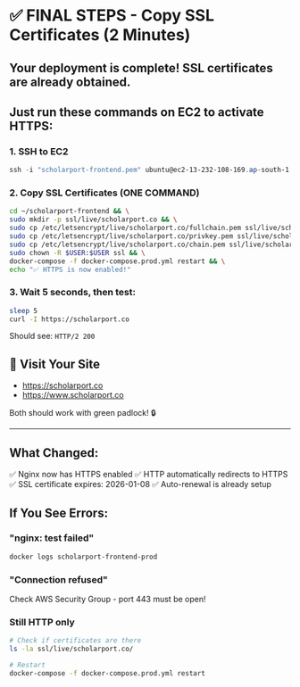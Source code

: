 # ✅ FINAL STEPS - Copy SSL Certificates (2 Minutes)

## Your deployment is complete! SSL certificates are already obtained.
## Just run these commands on EC2 to activate HTTPS:

### 1. SSH to EC2
```powershell
ssh -i "scholarport-frontend.pem" ubuntu@ec2-13-232-108-169.ap-south-1.compute.amazonaws.com
```

### 2. Copy SSL Certificates (ONE COMMAND)
```bash
cd ~/scholarport-frontend && \
sudo mkdir -p ssl/live/scholarport.co && \
sudo cp /etc/letsencrypt/live/scholarport.co/fullchain.pem ssl/live/scholarport.co/ && \
sudo cp /etc/letsencrypt/live/scholarport.co/privkey.pem ssl/live/scholarport.co/ && \
sudo cp /etc/letsencrypt/live/scholarport.co/chain.pem ssl/live/scholarport.co/ && \
sudo chown -R $USER:$USER ssl && \
docker-compose -f docker-compose.prod.yml restart && \
echo "✅ HTTPS is now enabled!"
```

### 3. Wait 5 seconds, then test:
```bash
sleep 5
curl -I https://scholarport.co
```

Should see: `HTTP/2 200`

## 🎉 Visit Your Site

- https://scholarport.co
- https://www.scholarport.co

Both should work with green padlock! 🔒

---

## What Changed:
✅ Nginx now has HTTPS enabled
✅ HTTP automatically redirects to HTTPS
✅ SSL certificate expires: 2026-01-08
✅ Auto-renewal is already setup

## If You See Errors:

### "nginx: test failed"
```bash
docker logs scholarport-frontend-prod
```

### "Connection refused"
Check AWS Security Group - port 443 must be open!

### Still HTTP only
```bash
# Check if certificates are there
ls -la ssl/live/scholarport.co/

# Restart
docker-compose -f docker-compose.prod.yml restart
```
